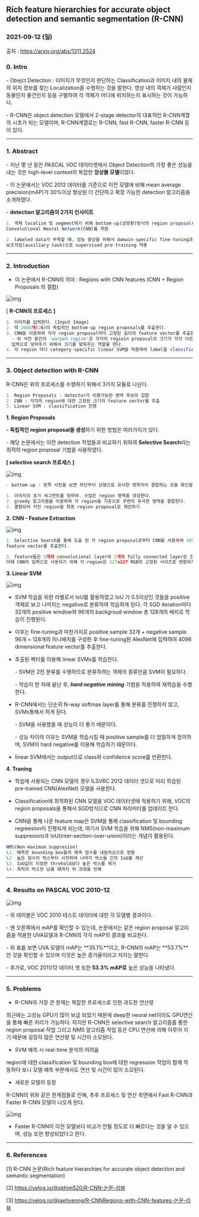 ﻿



## Rich feature hierarchies for accurate object detection and semantic segmentation (R-CNN)
### 2021-09-12 (일)

출처 : https://arxiv.org/abs/1311.2524



### 0. Intro



\- Obejct Detection : 이미지가 무엇인지 판단하는 Classification과 이미지 내의 물체의 위치 정보를 찾는 Localization을 수행하는 것을 말한다. 영상 내의 객체가 사람인지 동물인지 물건인지 등을 구별하여 각 객체가 어디에 위치하는지 표시하는 것이 가능하다.



\- R-CNN은 object detection 모델에서 2-stage detector의 대표적인 R-CNN계열의 시초가 되는 모델이며, R-CNN계열로는 R-CNN, fast R-CNN, faster R-CNN 등이 있다.



- - - 

### 1. Abstract

\- 지난 몇 년 동안 *PASCAL VOC* 데이터셋에서 Object Detection의 가장 좋은 성능을 내는 것은 high-level context의 복잡한 **앙상블 모델**이었다.



\- 이 논문에서는 VOC 2012 데이터를 기준으로 이전 모델에 비해 mean average precision(mAP)가 30%이상 향상된 더 간단하고 확장 가능한 detection 알고리즘을 소개하였다.



\- **detection 알고리즘의 2가지 인사이트** 



```javascript
1. 객체 localize 및 segment하기 위해 bottom-up(상방향)방식의 region proposal(지역 제안)에 
Convolutional Neural Network(CNN)를 적용

2. labeled data가 부족할 때, 성능 향상을 위해서 domain-specific fine-tuning과
보조작업(auxiliary task)으로 supervised pre-training 적용
```

- - -


### 2. Introduction

- 이 논문에서 R-CNN의 의미 : Regions with CNN features (CNN + Region Proposals 의 결합)



![img](https://blogfiles.pstatic.net/MjAyMTA5MTJfMTg5/MDAxNjMxNDQ1MTk1MzUx.9hq_JjmcXNX--o_ucJIWLU_rqVNVgeuaqwlYE6QGR5og.Fd0hW-410dQjif-MC2aB1ObluQRBBh7pDXmqkc9D5lYg.PNG.nm1lee/%EC%8A%A4%ED%81%AC%EB%A6%B0%EC%83%B7_2021-09-12_%EC%98%A4%ED%9B%84_8.13.09.png?type=w1)



[ **R-CNN의 프로세스 ]**



```javascript
1. 이미지를 입력한다. (Input Image)
2. 약 2000개(2k)의 독립적인 bottom-up region proposals를 추출한다.
3. CNN을 이용하여 각각 region proposal마다 고정된 길이의 feature vector를 추출한다.
  - 위 사진 중간의 'warped region'은 각각의 regioin proposal의 크기가 각각 다르므로 이를 CNN의 
  입력으로 넣어주기 위해서 크기를 맞춰주는 역할을 한다.
4. 각 region 마다 category-specific linear SVM을 적용하여 label을 classification(분류)한다. 
```

- - -

### 3. Object detection with R-CNN 

R-CNN은 위의 프로세스를 수행하기 위해서 3가지 모듈로 나뉜다.

```javascript
1. Region Proposals : detector가 이용가능한 영역 후보의 집합
2. CNN : 각각의 region에 대한 고정된 크기의 feature vector를 추출
3. Linear SVM : classification 진행
```

**1. Region Proposals**



**- 독립적인 region proposal을 생성**하기 위한 방법은 여러가지가 있다. 

\- 해당 논문에서는 이전 detection 작업들과 비교하기 위하여 **Selective Search**라는 최적의 region proposal 기법을 사용하였다. 



**[ selective search 프로세스 ]**



![img](https://blogfiles.pstatic.net/MjAyMTA5MTJfMjU2/MDAxNjMxNDQ2NDU5NTE4.9AtZjFQEs_K32f-w5uGypjZXLrqF0JoKd4G8ppChLq4g.VkJiv_2amYJwaf-GmURWYuF-ekDs8uikW07ktz6G6u0g.PNG.nm1lee/%EC%8A%A4%ED%81%AC%EB%A6%B0%EC%83%B7_2021-09-12_%EC%98%A4%ED%9B%84_8.34.15.png?type=w1)



```javascript
- bottom-up : 왼쪽 사진을 보면 하단부터 상향으로 유사한 영역끼리 결합하는 것을 확인할 수 있음 -

1. 이미지의 초기 세그먼트를 정하여, 수많은 region 영역을 생성한다.
2. greedy 알고리즘을 이용하여 각 region을 기준으로 주변의 유사한 영역을 결합한다.
3. 결합되어 커진 region을 최종 region proposal로 제안하기.
```

**2. CNN - Feature Extraction**

![img](https://blogfiles.pstatic.net/MjAyMTA5MTJfMTEy/MDAxNjMxNDQ2NjE1MDU0._MSWygDFmHwLGfYQWGKOEmPj_tOHfxUMyuUs6dknXJQg.P3-wokEnjHidbxemIjIC-nglNi4-P4L2EjrMSrpPFqkg.PNG.nm1lee/%EC%8A%A4%ED%81%AC%EB%A6%B0%EC%83%B7_2021-09-12_%EC%98%A4%ED%9B%84_8.36.49.png?type=w1)



```javascript
1. Selective Search를 통해 도출 된 각 region proposal로부터 CNN을 사용하여 4096차원의 
feature vector를 추출한다.

2. feature들은 5개의 convolutional layer와 2개의 fully connected layer로 전파되는데, 
이때 CNN의 입력으로 사용되기 위해 각 region은 227x227 RGB의 고정된 사이즈로 변환되게 된다.
```

**3. Linear SVM**



![img](https://blogfiles.pstatic.net/MjAyMTA5MTJfMjEy/MDAxNjMxNDQ3Njg0MDI1.IFclxan0WyQuWiSfk9we9d85xhYObZmlbm_1tTbkIlYg.88rxqfR5CdsKhuObruM8PNZ85xcqkfD4T93ry7aOyvgg.PNG.nm1lee/%EC%8A%A4%ED%81%AC%EB%A6%B0%EC%83%B7_2021-09-12_%EC%98%A4%ED%9B%84_8.54.40.png?type=w1)



- SVM 학습을 위한 라벨로서 IoU를 활용하였고 IoU 가 0.5이상인 것들을 positive 객체로 보고 나머지는 negative로 분류하여 학습하게 된다. 각 SGD iteration마다 32개의 positive window와 96개의 backgroud window 총 128개의 배치로 학습이 진행된다.


- 이후는 fine-tuning과 마찬가지로 positive sample 32개 + negative sample 96개 = 128개의 미니배치를 구성한 후 fine-tuning된 AlexNet에 입력하여 4096 dimensional feature vector를 추출한다. 



- 추출된 벡터를 이용해 linear SVMs를 학습한다. 

  \- SVM은 2진 분류를 수행하므로 분류하려는 객체의 종류만큼 SVM이 필요하다. 

  \- 학습이 한 차례 끝난 후, ***hard negative mining*** 기법을 적용하여 재학습을 수행한다.



- R-CNN에서는 단순히 N-way softmax layer를 통해 분류를 진행하지 않고, SVMs통해서 하게 된다.

  \- SVM을 사용했을 때 성능이 더 좋기 때문이다. 

  \- 성능 차이의 이유는 SVM을 학습시킬 때 positive sample를 더 엄밀하게 정의하며, SVM이 hard negative를 이용해 학습하기 때문이다.



- linear SVM에서는 output으로 class와 confidence score를 반환한다.






**4. Traning**

- 학습에 사용되는 CNN 모델의 경우 ILSVRC 2012 데이터 셋으로 미리 학습된 pre-trained CNN(AlexNet) 모델을 사용한다.

- Classification에 최적화된 CNN 모델을 VOC 데이터셋에 적용하기 위해, VOC의 region proposals을 통해서 SGD방식으로 CNN 파라미터를 업데이트 한다.

- CNN을 통해 나온 feature map은 SVM을 통해 classification 및 bounding regreesion이 진행되게 되는데, 여기서 SVM 학습을 위해 NMS(non-maximum suppresion)과 IoU(inter-section-over-union)이라는 개념이 활용된다.


```javascript
NMS(Non-maximum suppresion)
\1. 예측한 bounding box들의 예측 점수를 내림차순으로 정렬
\2. 높은 점수의 박스부터 시작하여 나머지 박스들 간의 IoU를 계산
\3. IoU값이 지정한 threhold보다 높은 박스를 제거
\4. 최적의 박스만 남을 떄까지 위 과정을 반복
```


- - -

### 4. Results on PASCAL VOC 2010-12



![img](https://blogfiles.pstatic.net/MjAyMTA5MTJfOTcg/MDAxNjMxNDQ2Njc0OTAw.hEavBq5x8WbOzAF2G05wyS3i8r6D406B4TbgWW49m28g.TuCyggKEO-Zi8kLEp_4DxBHoGfzyfXTSoD7wOsZcm5Mg.PNG.nm1lee/%EC%8A%A4%ED%81%AC%EB%A6%B0%EC%83%B7_2021-09-12_%EC%98%A4%ED%9B%84_8.37.50.png?type=w1)



\- 위 테이블은 VOC 2010 테스트 데이터에 대한 각 모델별 결과이다.

\- 맨 오른쪽에서 mAP를 확인할 수 있는데, 논문에서는 같은 region proposal 알고리즘을 적용한 UVA모델과 R-CNN의 각각 mAP의 결과를 비교한다.

\- 위 표를 보면 UVA 모델의 mAP는 **35.1%**이고, R-CNN의 mAP는 **53.7%**인 것을 확인할 수 있으며 이것은 높은 증가율이라고 저자는 말한다. 

\- 추가로, VOC 2011/12 데이터 셋 또한 **53.3% mAP로** 높은 성능을 나타냈다.




- - -


### 5. Problems

- R-CNN의 가장 큰 문제는 복잡한 프로세스로 인한 과도한 연산량

최근에는 고성능 GPU가 많이 보급 되었기 때문에 deep한 neural net이라도 GPU연산을 통해 빠른 처리가 가능하다. 하지만 R-CNN은 selective search 알고리즘를 통한 region proposal 작업 그리고 NMS 알고리즘 작업 등은 CPU 연산에 의해 이루어 지기 때문에 굉장히 많은 연산량 및 시간이 소모된다.



- SVM 예측 시 real-time 분석의 어려움

region에 대한 classification 및 bounding box에 대한 regression 작업이 함께 작동하다 보니 모델 예측 부분에서도 연산 및 시간이 많이 소모된다.



- 새로운 모델의 등장

R-CNN의 위와 같은 한계점들로 인해, 추후 프로세스 및 연산 측면에서 Fast R-CNN과 Faster R-CNN 모델이 나오게 된다.



![img](https://blogfiles.pstatic.net/MjAyMTA5MTJfMTYw/MDAxNjMxNDQ3NTk1MDc1.WnZfJzVWRavEJcG42tXgRR4uYlIfBYkEdkpamZAHA94g.AWnNXo_ZH4dgVPEleznTGlwthsoduuEHVtSfBT8vQ30g.PNG.nm1lee/%EC%8A%A4%ED%81%AC%EB%A6%B0%EC%83%B7_2021-09-12_%EC%98%A4%ED%9B%84_8.53.09.png?type=w1)

- Faster R-CNN이 이전 모델보다 비교가 안될 정도로 더 빠르다는 것을 알 수 있으며, 성능 또한 향상되었다고 한다. 



- - -

### 6. References

[1] R-CNN 논문(Rich feature hierarchies for accurate object detection and semantic segmentation)

[2] https://velog.io/@skhim520/R-CNN-논문-리뷰

[3] https://velog.io/@jaehyeong/R-CNNRegions-with-CNN-features-논문-리뷰



﻿
